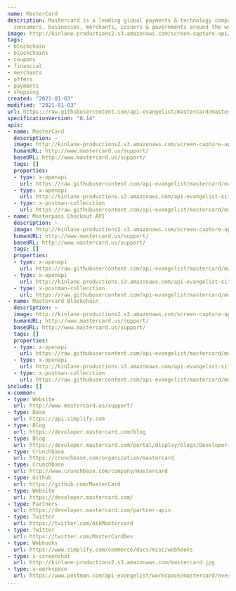 ```yaml
---
name: MasterCard
description: Mastercard is a leading global payments & technology company that connects
  consumers, businesses, merchants, issuers & governments around the world.
image: http://kinlane-productions2.s3.amazonaws.com/screen-capture-api/366-mastercard.jpg
tags:
- blockchain
- blockchains
- coupons
- financial
- merchants
- offers
- payments
- shopping
created: "2021-01-03"
modified: "2021-01-03"
url: https://raw.githubusercontent.com/api-evangelist/mastercard/master/apis.json
specificationVersion: "0.14"
apis:
- name: MasterCard
  description: ~
  image: http://kinlane-productions2.s3.amazonaws.com/screen-capture-api/366-mastercard.jpg
  humanURL: http://www.mastercard.us/support/
  baseURL: http://www.mastercard.us/support/
  tags: []
  properties:
  - type: x-openapi
    url: https://raw.githubusercontent.com/api-evangelist/mastercard/master/mastercard-openapi.json
  - type: x-openapi
    url: http://kinlane-productions.s3.amazonaws.com/api-evangelist-site/company/openapis/mastercard.json
  - type: x-postman-collecction
    url: https://raw.githubusercontent.com/api-evangelist/mastercard/master/mastercard-postman-collection.json
- name: Masterpass Checkout API
  description: ~
  image: http://kinlane-productions2.s3.amazonaws.com/screen-capture-api/366-mastercard.jpg
  humanURL: http://www.mastercard.us/support/
  baseURL: http://www.mastercard.us/support/
  tags: []
  properties:
  - type: x-openapi
    url: https://raw.githubusercontent.com/api-evangelist/mastercard/master/masterpass-checkout-api-openapi.json
  - type: x-openapi
    url: http://kinlane-productions.s3.amazonaws.com/api-evangelist-site/company/openapis/masterpass-checkout-api.json
  - type: x-postman-collecction
    url: https://raw.githubusercontent.com/api-evangelist/mastercard/master/masterpass-checkout-api-postman-collection.json
- name: Mastercard Blockchain
  description: ~
  image: http://kinlane-productions2.s3.amazonaws.com/screen-capture-api/366-mastercard.jpg
  humanURL: http://www.mastercard.us/support/
  baseURL: http://www.mastercard.us/support/
  tags: []
  properties:
  - type: x-openapi
    url: https://raw.githubusercontent.com/api-evangelist/mastercard/master/mastercard-blockchain-openapi.json
  - type: x-openapi
    url: http://kinlane-productions.s3.amazonaws.com/api-evangelist-site/company/openapis/mastercard-blockchain.json
  - type: x-postman-collecction
    url: https://raw.githubusercontent.com/api-evangelist/mastercard/master/mastercard-blockchain-postman-collection.json
include: []
x-common:
- type: Website
  url: http://www.mastercard.us/support/
- type: Base
  url: https://api.simplify.com
- type: Blog
  url: https://developer.mastercard.com/blog
- type: Blog
  url: https://developer.mastercard.com/portal/display/blogs/Developer+Blogs
- type: Crunchbase
  url: https://crunchbase.com/organization/mastercard
- type: Crunchbase
  url: http://www.crunchbase.com/company/mastercard
- type: Github
  url: https://github.com/MasterCard
- type: Website
  url: https://developer.mastercard.com/
- type: Partners
  url: https://developer.mastercard.com/partner-apis
- type: Twitter
  url: https://twitter.com/AskMastercard
- type: Twitter
  url: https://twitter.com/MasterCardDev
- type: Webhooks
  url: https://www.simplify.com/commerce/docs/misc/webhooks
- type: x-screenshot
  url: http://kinlane-productions2.s3.amazonaws.com/mastercard.jpg
- type: x-workspace
  url: https://www.postman.com/api-evangelist/workspace/mastercard/overview
...
```

